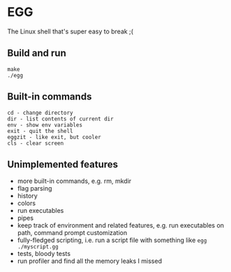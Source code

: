 # EGG

The Linux shell that's super easy to break ;(

## Build and run

```
make
./egg
```

## Built-in commands

```
cd - change directory
dir - list contents of current dir
env - show env variables
exit - quit the shell
eggzit - like exit, but cooler
cls - clear screen
```
## Unimplemented features

- more built-in commands, e.g. rm, mkdir
- flag parsing
- history
- colors
- run executables
- pipes
- keep track of environment and related features, e.g. run executables on path, command prompt customization
- fully-fledged scripting, i.e. run a script file with something like `egg ./myscript.gg`
- tests, bloody tests
- run profiler and find all the memory leaks I missed
